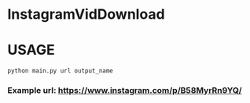 # InstagramVidDownload

# USAGE
``python main.py url output_name``
### Example url: https://www.instagram.com/p/B58MyrRn9YQ/
